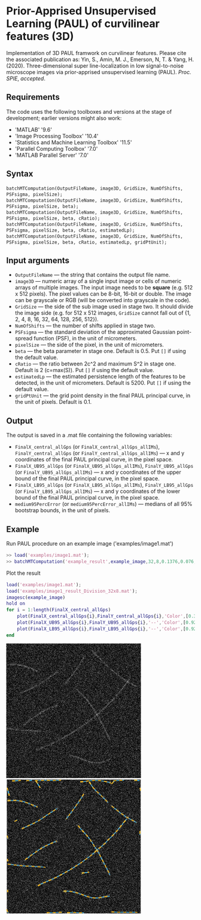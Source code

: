 # Prior-Apprised Unsupervised Learning (PAUL) of curvilinear features (3D)
Implementation of 3D PAUL framwork on curvilinear features. Please cite the associated publication as: Yin, S., Amin, M. J., Emerson, N, T. & Yang, H. (2020). Three-dimensional super line-localization in low signal-to-noise microscope images via prior-apprised unsupervised learning (PAUL). <em>Proc. SPIE</em>, <em>accepted</em>.

## Requirements
The code uses the following toolboxes and versions at the stage of development; earlier versions might also work:
* 'MATLAB' '9.6'
* 'Image Processing Toolbox' '10.4' 
* 'Statistics and Machine Learning Toolbox' '11.5' 
* 'Parallel Computing Toolbox' '7.0' 
* 'MATLAB Parallel Server' '7.0'

## Syntax
```
batchMTComputation(OutputFileName, image3D, GridSize, NumOfShifts, PSFsigma, pixelSize);
batchMTComputation(OutputFileName, image3D, GridSize, NumOfShifts, PSFsigma, pixelSize, beta);
batchMTComputation(OutputFileName, image3D, GridSize, NumOfShifts, PSFsigma, pixelSize, beta, cRatio);
batchMTComputation(OutputFileName, image3D, GridSize, NumOfShifts, PSFsigma, pixelSize, beta, cRatio, estimatedLp);
batchMTComputation(OutputFileName, image3D, GridSize, NumOfShifts, PSFsigma, pixelSize, beta, cRatio, estimatedLp, gridPtUnit);
```

## Input arguments
* `OutputFileName` — the string that contains the output file name.
* `image3D` — numeric array of a single input image or cells of numeric arrays of multiple images. The input image needs to be **square** (e.g. 512 x 512 pixels). The pixel values can be 8-bit, 16-bit or double. The image can be grayscale or RGB (will be converted into grayscale in the code).
* `GridSize` — the side of the sub image used in stage two. It should divide the image side (e.g. for 512 x 512 images, `GridSize` cannot fall out of {1, 2, 4, 8, 16, 32, 64, 128, 256, 512}).
* `NumOfShifts` — the number of shifts applied in stage two.
* `PSFsigma` — the standard deviation of the approximated Gaussian point-spread function (PSF), in the unit of micrometers.
* `pixelSize` — the side of the pixel, in the unit of micrometers.
* `beta` — the beta parameter in stage one. Default is 0.5. Put `[]` if using the default value.
* `cRatio` — the ratio between 2c^2 and maximum S^2 in stage one. Default is 2 (c=max(S)). Put `[]` if using the default value.
* `estimatedLp` — the estimated persistence length of the features to be detected, in the unit of micrometers. Default is 5200. Put `[]` if using the default value.
* `gridPtUnit` — the grid point density in the final PAUL principal curve, in the unit of pixels. Default is 0.1.


## Output
The output is saved in a .mat file containing the following variables:
* `FinalX_central_allGps` (or `FinalX_central_allGps_allIMs`), `FinalY_central_allGps` (or `FinalY_central_allGps_allIMs`) — x and y coordinates of the final PAUL principal curve, in the pixel space.
* `FinalX_UB95_allGps` (or `FinalX_UB95_allGps_allIMs`), `FinalY_UB95_allGps` (or `FinalY_UB95_allGps_allIMs`) — x and y coordinates of the upper bound of the final PAUL principal curve, in the pixel space.
* `FinalX_LB95_allGps` (or `FinalX_LB95_allGps_allIMs`), `FinalY_LB95_allGps` (or `FinalY_LB95_allGps_allIMs`) — x and y coordinates of the lower bound of the final PAUL principal curve, in the pixel space.
* `medium95PercError` (or `medium95PercError_allIMs`) — medians of all 95% bootstrap bounds, in the unit of pixels.

## Example

Run PAUL procedure on an example image ('examples/image1.mat')
```matlab
>> load('examples/image1.mat');
>> batchMTComputation('example_result',example_image,32,8,0.1376,0.076,[],5,1000);
```

Plot the result
```matlab
load('examples/image1.mat');
load('examples/image1_result_Division_32x8.mat');
imagesc(example_image)
hold on
for i = 1:length(FinalX_central_allGps)
    plot(FinalX_central_allGps{i},FinalY_central_allGps{i},'Color',[0.3010, 0.7450, 0.9330],'LineWidth',0.6);
    plot(FinalX_UB95_allGps{i},FinalY_UB95_allGps{i},'--','Color',[0.9290, 0.6940, 0.1250],'LineWidth',0.5);
    plot(FinalX_LB95_allGps{i},FinalY_LB95_allGps{i},'--','Color',[0.9290, 0.6940, 0.1250],'LineWidth',0.5);
end
```
![example_image](examples/image1_display.png)
![example_result](examples/image1_result.png)



